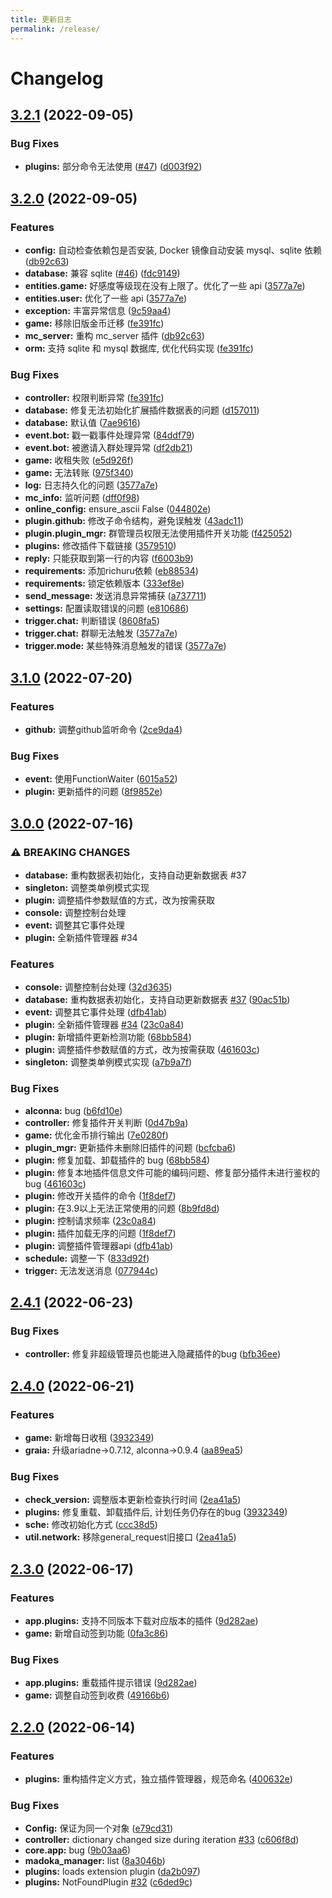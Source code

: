 ```yaml
---
title: 更新日志
permalink: /release/
---
```


# Changelog

## [3.2.1](https://github.com/MadokaProject/Madoka/compare/v3.2.0...v3.2.1) (2022-09-05)


### Bug Fixes

* **plugins:** 部分命令无法使用 ([#47](https://github.com/MadokaProject/Madoka/issues/47)) ([d003f92](https://github.com/MadokaProject/Madoka/commit/d003f92ae2a32cbc09838471ab78ce89d07b3869))

## [3.2.0](https://github.com/MadokaProject/Madoka/compare/v3.1.0...v3.2.0) (2022-09-05)


### Features

* **config:** 自动检查依赖包是否安装, Docker 镜像自动安装 mysql、sqlite 依赖 ([db92c63](https://github.com/MadokaProject/Madoka/commit/db92c635df856ed641187045be83e5a1daf3d1cc))
* **database:** 兼容 sqlite ([#46](https://github.com/MadokaProject/Madoka/issues/46)) ([fdc9149](https://github.com/MadokaProject/Madoka/commit/fdc914978a28886cad118b57646d40829167300e))
* **entities.game:** 好感度等级现在没有上限了。优化了一些 api ([3577a7e](https://github.com/MadokaProject/Madoka/commit/3577a7ea280149ebf0d0305949e2c4b0ff9c1912))
* **entities.user:** 优化了一些 api ([3577a7e](https://github.com/MadokaProject/Madoka/commit/3577a7ea280149ebf0d0305949e2c4b0ff9c1912))
* **exception:** 丰富异常信息 ([9c59aa4](https://github.com/MadokaProject/Madoka/commit/9c59aa4ad84fa2c89d7fe0e78ee253f3c9762067))
* **game:** 移除旧版金币迁移 ([fe391fc](https://github.com/MadokaProject/Madoka/commit/fe391fce9a08a99a0509bac7800f61cc134b1671))
* **mc_server:** 重构 mc_server 插件 ([db92c63](https://github.com/MadokaProject/Madoka/commit/db92c635df856ed641187045be83e5a1daf3d1cc))
* **orm:** 支持 sqlite 和 mysql 数据库, 优化代码实现 ([fe391fc](https://github.com/MadokaProject/Madoka/commit/fe391fce9a08a99a0509bac7800f61cc134b1671))


### Bug Fixes

* **controller:** 权限判断异常 ([fe391fc](https://github.com/MadokaProject/Madoka/commit/fe391fce9a08a99a0509bac7800f61cc134b1671))
* **database:** 修复无法初始化扩展插件数据表的问题 ([d157011](https://github.com/MadokaProject/Madoka/commit/d1570110c63802d358e2ba56c6617d535282634c))
* **database:** 默认值 ([7ae9616](https://github.com/MadokaProject/Madoka/commit/7ae9616040b8fe91d09fb0e46a50eec43bb7e245))
* **event.bot:** 戳一戳事件处理异常 ([84ddf79](https://github.com/MadokaProject/Madoka/commit/84ddf79064a9f304017d5a32180c7f5117cff5d9))
* **event.bot:** 被邀请入群处理异常 ([df2db21](https://github.com/MadokaProject/Madoka/commit/df2db21af57a40fd733f8e78b9fbff9b7986d239))
* **game:** 收租失败 ([e5d926f](https://github.com/MadokaProject/Madoka/commit/e5d926f3210898a82ee37e9f8bff91cbfedbdac4))
* **game:** 无法转账 ([975f340](https://github.com/MadokaProject/Madoka/commit/975f340b71f7f775622319711db8023ee17616ca))
* **log:** 日志持久化的问题 ([3577a7e](https://github.com/MadokaProject/Madoka/commit/3577a7ea280149ebf0d0305949e2c4b0ff9c1912))
* **mc_info:** 监听问题 ([dff0f98](https://github.com/MadokaProject/Madoka/commit/dff0f98e184330b6795776d300f32e396d6affb4))
* **online_config:** ensure_ascii False ([044802e](https://github.com/MadokaProject/Madoka/commit/044802e1c8c1e80bbbb60919b8c990c7157a50a3))
* **plugin.github:** 修改子命令结构，避免误触发 ([43adc11](https://github.com/MadokaProject/Madoka/commit/43adc11d2d52cd67c6b3f2497ede69b9a518d4b5))
* **plugin.plugin_mgr:** 群管理员权限无法使用插件开关功能 ([f425052](https://github.com/MadokaProject/Madoka/commit/f4250524df2e054b4071d323759e819b390be251))
* **plugins:** 修改插件下载链接 ([3579510](https://github.com/MadokaProject/Madoka/commit/3579510df9dabbe3d9b577b2aa0af4c7f06bd521))
* **reply:** 只能获取到第一行的内容 ([f6003b9](https://github.com/MadokaProject/Madoka/commit/f6003b9d62927d473d0d7e72a15d9d67e878f00a))
* **requirements:** 添加richuru依赖 ([eb88534](https://github.com/MadokaProject/Madoka/commit/eb885344fe1c0b176443e2629b80d0fee5951860))
* **requirements:** 锁定依赖版本 ([333ef8e](https://github.com/MadokaProject/Madoka/commit/333ef8e53ff2b6db3f73f89ee2e707599c155106))
* **send_message:** 发送消息异常捕获 ([a737711](https://github.com/MadokaProject/Madoka/commit/a73771194bac41748dc3170f105935fe363ccfc9))
* **settings:** 配置读取错误的问题 ([e810686](https://github.com/MadokaProject/Madoka/commit/e810686520c9156938ae8f39a13bf2897096a831))
* **trigger.chat:** 判断错误 ([8608fa5](https://github.com/MadokaProject/Madoka/commit/8608fa522a0dd4304136e8a456c62d200be98ee6))
* **trigger.chat:** 群聊无法触发 ([3577a7e](https://github.com/MadokaProject/Madoka/commit/3577a7ea280149ebf0d0305949e2c4b0ff9c1912))
* **trigger.mode:** 某些特殊消息触发的错误 ([3577a7e](https://github.com/MadokaProject/Madoka/commit/3577a7ea280149ebf0d0305949e2c4b0ff9c1912))

## [3.1.0](https://github.com/MadokaProject/Madoka/compare/v3.0.0...v3.1.0) (2022-07-20)


### Features

* **github:** 调整github监听命令 ([2ce9da4](https://github.com/MadokaProject/Madoka/commit/2ce9da4f8cf298af2b7a6b9919c2e4f6bc042c82))


### Bug Fixes

* **event:** 使用FunctionWaiter ([6015a52](https://github.com/MadokaProject/Madoka/commit/6015a52dd312f6e28f5286ec891458155130ca41))
* **plugin:** 更新插件的问题 ([8f9852e](https://github.com/MadokaProject/Madoka/commit/8f9852e9597e839f820123e5247fade0a087ded8))

## [3.0.0](https://github.com/MadokaProject/Madoka/compare/v2.4.1...v3.0.0) (2022-07-16)


### ⚠ BREAKING CHANGES

* **database:** 重构数据表初始化，支持自动更新数据表 #37
* **singleton:** 调整类单例模式实现
* **plugin:** 调整插件参数赋值的方式，改为按需获取
* **console:** 调整控制台处理
* **event:** 调整其它事件处理
* **plugin:** 全新插件管理器 #34

### Features

* **console:** 调整控制台处理 ([32d3635](https://github.com/MadokaProject/Madoka/commit/32d36358199160804bbcf0cae0fc014c19902fc8))
* **database:** 重构数据表初始化，支持自动更新数据表 [#37](https://github.com/MadokaProject/Madoka/issues/37) ([90ac51b](https://github.com/MadokaProject/Madoka/commit/90ac51b651d9de774a506b211b9fa45de90d58eb))
* **event:** 调整其它事件处理 ([dfb41ab](https://github.com/MadokaProject/Madoka/commit/dfb41aba98cc9a92d13b66dcc98ccd8c99cfdaf5))
* **plugin:** 全新插件管理器 [#34](https://github.com/MadokaProject/Madoka/issues/34) ([23c0a84](https://github.com/MadokaProject/Madoka/commit/23c0a849738e23ffdfb98b7537e7b8e7d9eae206))
* **plugin:** 新增插件更新检测功能 ([68bb584](https://github.com/MadokaProject/Madoka/commit/68bb584dce5afe0ce6560f34f8f9df8eb76407c5))
* **plugin:** 调整插件参数赋值的方式，改为按需获取 ([461603c](https://github.com/MadokaProject/Madoka/commit/461603c5077d68f7880f992cbc0e50d589c1b2be))
* **singleton:** 调整类单例模式实现 ([a7b9a7f](https://github.com/MadokaProject/Madoka/commit/a7b9a7f07c08e73ba7256cbb3bedbe932cf7fa38))


### Bug Fixes

* **alconna:** bug ([b6fd10e](https://github.com/MadokaProject/Madoka/commit/b6fd10e191a8935dcf7e4997fdbb2488dc143b9c))
* **controller:** 修复插件开关判断 ([0d47b9a](https://github.com/MadokaProject/Madoka/commit/0d47b9ad915fc36cc54b3723c26db4c0af1d6747))
* **game:** 优化金币排行输出 ([7e0280f](https://github.com/MadokaProject/Madoka/commit/7e0280fed54245643da87fa3379ad275a7231465))
* **plugin_mgr:** 更新插件未删除旧插件的问题 ([bcfcba6](https://github.com/MadokaProject/Madoka/commit/bcfcba6f1db728e645b42d8705c8788a0250695c))
* **plugin:** 修复加载、卸载插件的 bug ([68bb584](https://github.com/MadokaProject/Madoka/commit/68bb584dce5afe0ce6560f34f8f9df8eb76407c5))
* **plugin:** 修复本地插件信息文件可能的编码问题、修复部分插件未进行鉴权的 bug ([461603c](https://github.com/MadokaProject/Madoka/commit/461603c5077d68f7880f992cbc0e50d589c1b2be))
* **plugin:** 修改开关插件的命令 ([1f8def7](https://github.com/MadokaProject/Madoka/commit/1f8def79a33a88bb2237671729ad4b259f5f7d9e))
* **plugin:** 在3.9以上无法正常使用的问题 ([8b9fd8d](https://github.com/MadokaProject/Madoka/commit/8b9fd8d71b6833c5f6efeb4092c916e9f1464802))
* **plugin:** 控制请求频率 ([23c0a84](https://github.com/MadokaProject/Madoka/commit/23c0a849738e23ffdfb98b7537e7b8e7d9eae206))
* **plugin:** 插件加载无序的问题 ([1f8def7](https://github.com/MadokaProject/Madoka/commit/1f8def79a33a88bb2237671729ad4b259f5f7d9e))
* **plugin:** 调整插件管理器api ([dfb41ab](https://github.com/MadokaProject/Madoka/commit/dfb41aba98cc9a92d13b66dcc98ccd8c99cfdaf5))
* **schedule:** 调整一下 ([833d92f](https://github.com/MadokaProject/Madoka/commit/833d92f1d4c9a037e06d84f6a77791a1d41f861d))
* **trigger:** 无法发送消息 ([077944c](https://github.com/MadokaProject/Madoka/commit/077944c108907336f460961716033b94375604fa))

## [2.4.1](https://github.com/MadokaProject/Madoka/compare/v2.4.0...v2.4.1) (2022-06-23)


### Bug Fixes

* **controller:** 修复非超级管理员也能进入隐藏插件的bug ([bfb36ee](https://github.com/MadokaProject/Madoka/commit/bfb36ee4bad97862adce1997c3edcb6d7f1bc5ea))

## [2.4.0](https://github.com/MadokaProject/Madoka/compare/v2.3.0...v2.4.0) (2022-06-21)


### Features

* **game:** 新增每日收租 ([3932349](https://github.com/MadokaProject/Madoka/commit/3932349724b9658c22c84ba3c316272e067af9d1))
* **graia:** 升级ariadne->0.7.12, alconna->0.9.4 ([aa89ea5](https://github.com/MadokaProject/Madoka/commit/aa89ea54a99f706a4ab46717bff2d9aae683ab2f))


### Bug Fixes

* **check_version:** 调整版本更新检查执行时间 ([2ea41a5](https://github.com/MadokaProject/Madoka/commit/2ea41a5364934bc8288785beb29abf1cba813022))
* **plugins:** 修复重载、卸载插件后, 计划任务仍存在的bug ([3932349](https://github.com/MadokaProject/Madoka/commit/3932349724b9658c22c84ba3c316272e067af9d1))
* **sche:** 修改初始化方式 ([ccc38d5](https://github.com/MadokaProject/Madoka/commit/ccc38d5db83630e233e9e7c78881436dded891b6))
* **util.network:** 移除general_request旧接口 ([2ea41a5](https://github.com/MadokaProject/Madoka/commit/2ea41a5364934bc8288785beb29abf1cba813022))

## [2.3.0](https://github.com/MadokaProject/Madoka/compare/v2.2.0...v2.3.0) (2022-06-17)


### Features

* **app.plugins:** 支持不同版本下载对应版本的插件 ([9d282ae](https://github.com/MadokaProject/Madoka/commit/9d282ae6d2475a709437df42d6d74c1086b48cd6))
* **game:** 新增自动签到功能 ([0fa3c86](https://github.com/MadokaProject/Madoka/commit/0fa3c860125e28a050f8323fc25d420b42194ab7))


### Bug Fixes

* **app.plugins:** 重载插件提示错误 ([9d282ae](https://github.com/MadokaProject/Madoka/commit/9d282ae6d2475a709437df42d6d74c1086b48cd6))
* **game:** 调整自动签到收费 ([49166b6](https://github.com/MadokaProject/Madoka/commit/49166b606c0b60b846292fa71e5b50d145691688))

## [2.2.0](https://github.com/MadokaProject/Madoka/compare/2.1.0...v2.2.0) (2022-06-14)


### Features

* **plugins:** 重构插件定义方式，独立插件管理器，规范命名 ([400632e](https://github.com/MadokaProject/Madoka/commit/400632e83da07bfb3154c595c1d2016a1c2c6907))


### Bug Fixes

* **Config:** 保证为同一个对象 ([e79cd31](https://github.com/MadokaProject/Madoka/commit/e79cd31966cb60c146abe8723e9a2bbcb167167f))
* **controller:** dictionary changed size during iteration [#33](https://github.com/MadokaProject/Madoka/issues/33) ([c606f8d](https://github.com/MadokaProject/Madoka/commit/c606f8dc78d850eafb5eeb745dbdf7268812fa02))
* **core.app:** bug ([9b03aa6](https://github.com/MadokaProject/Madoka/commit/9b03aa68e7b925750d6f6aea76307670f3291dda))
* **madoka_manager:** list ([8a3046b](https://github.com/MadokaProject/Madoka/commit/8a3046b8e052f0b8ba2b444143f49d5c2bcd458f))
* **plugins:** loads extension plugin ([da2b097](https://github.com/MadokaProject/Madoka/commit/da2b09726e8cbf634bf737dc13182737783b0256))
* **plugins:** NotFoundPlugin [#32](https://github.com/MadokaProject/Madoka/issues/32) ([c6ded9c](https://github.com/MadokaProject/Madoka/commit/c6ded9cbcc845d1fb58f0a7e597cbbc44f46f93f))
